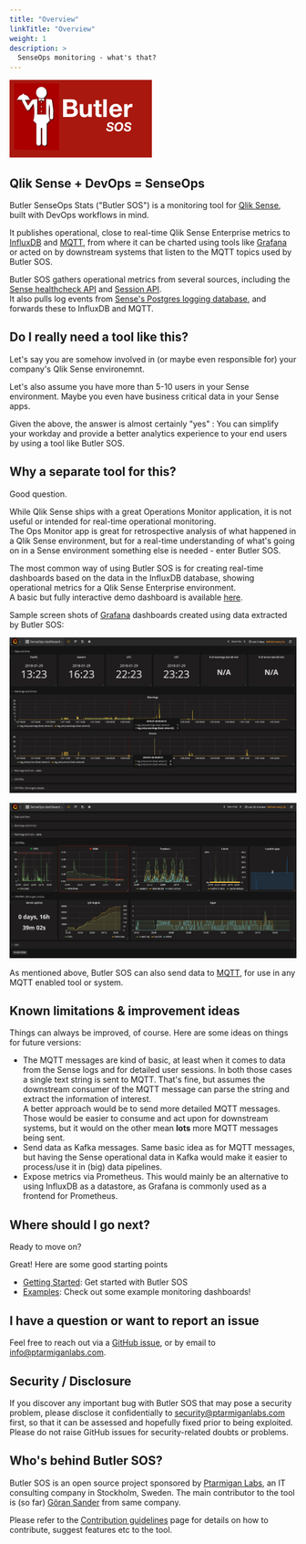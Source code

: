 ```yaml
---
title: "Overview"
linkTitle: "Overview"
weight: 1
description: >
  SenseOps monitoring - what's that?
---
```


<!-- {{% pageinfo %}}
This is a placeholder page that shows you how to use this template site.
{{% /pageinfo %}} -->

![Butler SOS](butler-sos-small.png)

## Qlik Sense + DevOps = SenseOps

Butler SenseOps Stats ("Butler SOS") is a monitoring tool for [Qlik Sense](https://www.qlik.com/us/products/qlik-sense), built with DevOps workflows in mind.

It publishes operational, close to real-time Qlik Sense Enterprise metrics to [InfluxDB](https://www.influxdata.com/time-series-platform/influxdb/) and  [MQTT](https://en.wikipedia.org/wiki/MQTT), from where it can be charted using tools like [Grafana](https://grafana.com/) or acted on by downstream systems that listen to the MQTT topics used by Butler SOS.

Butler SOS gathers operational metrics from several sources, including the [Sense healthcheck API](https://help.qlik.com/en-US/sense-developer/June2019/Subsystems/EngineAPI/Content/Sense_EngineAPI/GettingSystemInformation/HealthCheckStatus.htm) and [Session API](https://help.qlik.com/en-US/sense-developer/June2019/Subsystems/ProxyServiceAPI/Content/Sense_ProxyServiceAPI/ProxyServiceAPI-Session-Module-API.htm).  
It also pulls log events from [Sense's Postgres logging database](https://help.qlik.com/en-US/sense/June2019/Subsystems/PlanningQlikSenseDeployments/Content/Sense_Deployment/Qlik-Logging-Service.htm), and forwards these to InfluxDB and MQTT.

## Do I really need a tool like this?

Let's say you are somehow involved in (or maybe even responsible for) your company's Qlik Sense environemnt.

Let's also assume you have more than 5-10 users in your Sense environment. Maybe you even have business critical data in your Sense apps.

Given the above, the answer is almost certainly "yes" : You can simplify your workday and provide a better analytics experience to your end users by using a tool like Butler SOS.

## Why a separate tool for this?

Good question.  

While Qlik Sense ships with a great Operations Monitor application, it is not useful or intended for real-time operational monitoring.  
The Ops Monitor app is great for retrospective analysis of what happened in a Qlik Sense environment, but for a real-time understanding of what's going on in a Sense environment something else is needed - enter Butler SOS.

The most common way of using Butler SOS is for creating real-time dashboards based on the data in the InfluxDB database, showing operational metrics for a Qlik Sense Enterprise environment.  
A basic but fully interactive demo dashboard is available [here](https://snapshot.raintank.io/dashboard/snapshot/1hNwAmi50lykKYXr6mswhKmll9myrH20?orgId=2).  
  
Sample screen shots of [Grafana](https://grafana.com/) dashboards created using data extracted by Butler SOS:

![Grafana dashboard](senseOps_dashboard_3.png "SenseOps dashboard showing errors and warnings, using Grafana")

![Grafana dashboard](senseOps_dashboard_4.png "SenseOps dashboard showing Qlik Sense metrics, using Grafana")

As mentioned above, Butler SOS can also send data to [MQTT](https://en.wikipedia.org/wiki/MQTT), for use in any MQTT enabled tool or system.

## Known limitations & improvement ideas

Things can always be improved, of course. Here are some ideas on things for future versions:

- The MQTT messages are kind of basic, at least when it comes to data from the Sense logs and for detailed user sessions. In both those cases a single text string is sent to MQTT. That's fine, but assumes the downstream consumer of the MQTT message can parse the string and extract the information of interest.  
  A better approach would be to send more detailed MQTT messages. Those would be easier to consume and act upon for downstream systems, but it would on the other mean  **lots** more MQTT messages being sent. 
- Send data as Kafka messages. Same basic idea as for MQTT messages, but having the Sense operational data in Kafka would make it easier to process/use it in (big) data pipelines.
- Expose metrics via Prometheus. This would mainly be an alternative to using InfluxDB as a datastore, as Grafana is commonly used as a frontend for Prometheus.

## Where should I go next?

Ready to move on?

Great! Here are some good starting points

- [Getting Started](/docs/getting_started/): Get started with Butler SOS
- [Examples](/docs/examples/): Check out some example monitoring dashboards!

## I have a question or want to report an issue

Feel free to reach out via a [GitHub issue](https://github.com/ptarmiganlabs/butler-sos/issues), or by email to info@ptarmiganlabs.com.

## Security / Disclosure

If you discover any important bug with Butler SOS that may pose a security problem, please disclose it confidentially to [security@ptarmiganlabs.com](mailto://security@ptarmiganlabs.com) first, so that it can be assessed and hopefully fixed prior to being exploited. Please do not raise GitHub issues for security-related doubts or problems.

## Who's behind Butler SOS?

Butler SOS is an open source project sponsored by [Ptarmigan Labs](https://ptarmiganlabs.com), an IT consulting company in Stockholm, Sweden. The main contributor to the tool is (so far) [Göran Sander](https://www.linkedin.com/in/gorsan) from same company. 

Please refer to the [Contribution guidelines](/docs/contribution-guidelines/) page for details on how to contribute, suggest features etc to the tool.
